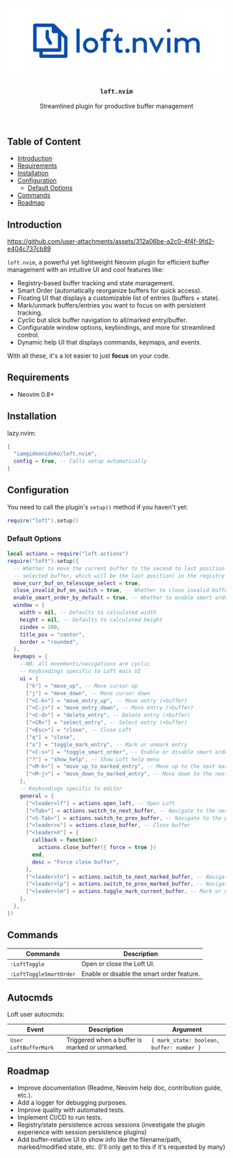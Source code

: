 <div align="center">
  <img src="assets/loft.nvim.png" alt="Logo" />
  <h3 align="center"><code>loft.nvim</code></h3>
  <p align="center">Streamlined plugin for productive buffer management</p>
</div>
<br />

## Table of Content

- [Introduction](#introduction)
- [Requirements](#requirements)
- [Installation](#installation)
- [Configuration](#configuration)
  - [Default Options](#default-options)
- [Commands](#commands)
- [Roadmap](#roadmap)

## Introduction

https://github.com/user-attachments/assets/312a06be-a2c0-4f4f-9fd2-e404c737cb89

`loft.nvim`, a powerful yet lightweight Neovim plugin for efficient buffer management with an intuitive UI and cool features like:

- Registry-based buffer tracking and state management.
- Smart Order (automatically reorganize buffers for quick access).
- Floating UI that displays a customizable list of entries (buffers + state).
- Mark/unmark buffers/entries you want to focus on with persistent tracking.
- Cyclic but slick buffer navigation to all/marked entry/buffer.
- Configurable window options, keybindings, and more for streamlined control.
- Dynamic help UI that displays commands, keymaps, and events.

With all these, it's a lot easier to just **focus** on your code.

## Requirements

- Neovim 0.8+

## Installation

lazy.nvim:

```lua
{
  "iamgideonidoko/loft.nvim",
  config = true, -- Calls setup automatically
}
```

## Configuration

You need to call the plugin's `setup()` method if you haven't yet:

```lua
require("loft").setup()
```

### Default Options

```lua
local actions = require("loft.actions")
require("loft").setup({
  -- Whether to move the current buffer to the second to last position (just before the
  -- selected buffer, which will be the last position) in the registry during Telescope selection
  move_curr_buf_on_telescope_select = true,
  close_invalid_buf_on_switch = true, -- Whether to close invalid buffers during navigation
  enable_smart_order_by_default = true, -- Whether to enable smart order by default
  window = {
    width = nil, -- Defaults to calculated width
    height = nil, -- Defaults to calculated height
    zindex = 100,
    title_pos = "center",
    border = "rounded",
  },
  keymaps = {
    --NB: all movements/navigations are cyclic
    -- Keybindings specific to Loft main UI
    ui = {
      ["k"] = "move_up", -- Move cursor up
      ["j"] = "move_down", -- Move cursor down
      ["<C-k>"] = "move_entry_up", -- Move entry (+buffer)
      ["<C-j>"] = "move_entry_down", -- Move entry (+buffer)
      ["<C-d>"] = "delete_entry", -- Delete entry (+buffer)
      ["<CR>"] = "select_entry", -- Select entry (+buffer)
      ["<Esc>"] = "close", -- Close Loft
      ["q"] = "close",
      ["x"] = "toggle_mark_entry", -- Mark or unmark entry
      ["<C-s>"] = "toggle_smart_order", -- Enable or disable smart order status
      ["?"] = "show_help", -- Show Loft help menu
      ["<M-k>"] = "move_up_to_marked_entry", -- Move up to the next marked entry
      ["<M-j>"] = "move_down_to_marked_entry", -- Move down to the next marked entry
    },
    -- Keybindings specific to editor
    general = {
      ["<leader>lf"] = actions.open_loft, -- Open Loft
      ["<Tab>"] = actions.switch_to_next_buffer, -- Navigate to the next buffer
      ["<S-Tab>"] = actions.switch_to_prev_buffer, -- Navigate to the prev buffer
      ["<leader>x"] = actions.close_buffer, -- Close buffer
      ["<leader>X"] = {
        callback = function()
          actions.close_buffer({ force = true })
        end,
        desc = "Force close buffer",
      },
      ["<leader>ln"] = actions.switch_to_next_marked_buffer, -- Navigate to the next marked buffer
      ["<leader>lp"] = actions.switch_to_prev_marked_buffer, -- Navigate to the previous marked buffer
      ["<leader>lm"] = actions.toggle_mark_current_buffer, -- Mark or unmark the current buffer
    },
  },
})
```

## Commands

| Commands                | Description                                |
| ----------------------- | ------------------------------------------ |
| `:LoftToggle`           | Open or close the Loft UI.                 |
| `:LoftToggleSmartOrder` | Enable or disable the smart order feature. |

## Autocmds

Loft user autocmds:

| Event                 | Description                                    | Argument                                  |
| --------------------- | ---------------------------------------------- | ----------------------------------------- |
| `User LoftBufferMark` | Triggered when a buffer is marked or unmarked. | `{ mark_state: boolean, buffer: number }` |

## Roadmap

- Improve documentation (Readme, Neovim help doc, contribution guide, etc.).
- Add a logger for debugging purposes.
- Improve quality with automated tests.
- Implement CI/CD to run tests.
- Registry/state persistence across sessions (investigate the plugin experience with session persistence plugins)
- Add buffer-relative UI to show info like the filename/path, marked/modified state, etc. (I'll only get to this if it's requested by many)
